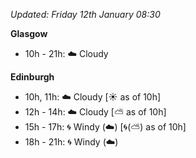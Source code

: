 *Updated: Friday 12th January 08:30*

**Glasgow**

* 10h - 21h: :cloud: Cloudy

**Edinburgh**

* 10h, 11h: :cloud: Cloudy [:sunny: as of 10h]
* 12h - 14h: :cloud: Cloudy [:partly_sunny: as of 10h]
* 15h - 17h: :cyclone: Windy (:cloud:) [:cyclone:(:partly_sunny:) as of 10h]
* 18h - 21h: :cyclone: Windy (:cloud:)
